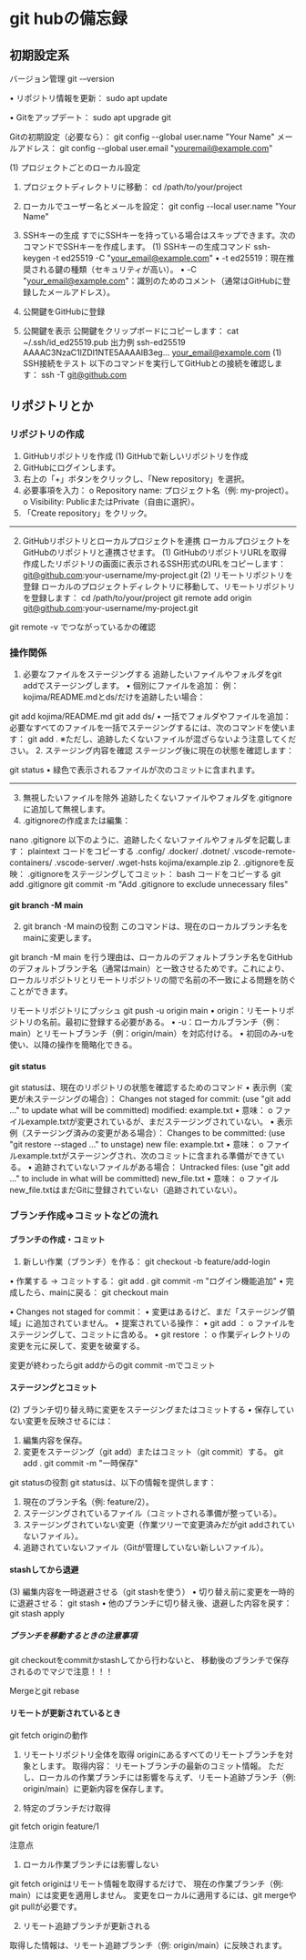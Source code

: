 #   git hubの備忘録

##  初期設定系
バージョン管理
git  -–version

•  リポジトリ情報を更新：
sudo apt update

•  Gitをアップデート：
sudo apt upgrade git

Gitの初期設定（必要なら）：
git config --global user.name "Your Name"
メールアドレス：
git config --global user.email "youremail@example.com"

(1) プロジェクトごとのローカル設定
1.	プロジェクトディレクトリに移動：
cd /path/to/your/project
2.	ローカルでユーザー名とメールを設定：
git config --local user.name "Your Name"

2. SSHキーの生成
すでにSSHキーを持っている場合はスキップできます。次のコマンドでSSHキーを作成します。
(1) SSHキーの生成コマンド
ssh-keygen -t ed25519 -C "your_email@example.com"
•  -t ed25519：現在推奨される鍵の種類（セキュリティが高い）。
•  -C "your_email@example.com"：識別のためのコメント（通常はGitHubに登録したメールアドレス）。
3. 公開鍵をGitHubに登録
1.	公開鍵を表示 公開鍵をクリップボードにコピーします：
cat ~/.ssh/id_ed25519.pub
出力例
ssh-ed25519 AAAAC3NzaC1lZDI1NTE5AAAAIB3eg... your_email@example.com
(1) SSH接続をテスト
以下のコマンドを実行してGitHubとの接続を確認します：
ssh -T git@github.com


##  リポジトリとか

### リポジトリの作成
1. GitHubリポジトリを作成
(1) GitHubで新しいリポジトリを作成
1.	GitHubにログインします。
2.	右上の「+」ボタンをクリックし、「New repository」を選択。
3.	必要事項を入力：
o	Repository name: プロジェクト名（例: my-project）。
o	Visibility: PublicまたはPrivate（自由に選択）。
4.	「Create repository」をクリック。
________________________________________
2. GitHubリポジトリとローカルプロジェクトを連携
ローカルプロジェクトをGitHubのリポジトリと連携させます。
(1) GitHubのリポジトリURLを取得
作成したリポジトリの画面に表示されるSSH形式のURLをコピーします：
git@github.com:your-username/my-project.git
(2) リモートリポジトリを登録
ローカルのプロジェクトディレクトリに移動して、リモートリポジトリを登録します：
cd /path/to/your/project
git remote add origin git@github.com:your-username/my-project.git

git remote -v でつながっているかの確認


### 操作関係
1. 必要なファイルをステージングする
追跡したいファイルやフォルダをgit addでステージングします。
•	個別にファイルを追加： 例：kojima/README.mdとds/だけを追跡したい場合：

git add kojima/README.md
git add ds/
•	一括でフォルダやファイルを追加： 必要なすべてのファイルを一括でステージングするには、次のコマンドを使います：
git add .
※ただし、追跡したくないファイルが混ざらないよう注意してください。
2. ステージング内容を確認
ステージング後に現在の状態を確認します：

git status
•	緑色で表示されるファイルが次のコミットに含まれます。
________________________________________
3. 無視したいファイルを除外
追跡したくないファイルやフォルダを.gitignoreに追加して無視します。
1.	.gitignoreの作成または編集：

nano .gitignore
以下のように、追跡したくないファイルやフォルダを記載します：
plaintext
コードをコピーする
.config/
.docker/
.dotnet/
.vscode-remote-containers/
.vscode-server/
.wget-hsts
kojima/example.zip
2.	.gitignoreを反映： .gitignoreをステージングしてコミット：
bash
コードをコピーする
git add .gitignore
git commit -m "Add .gitignore to exclude unnecessary files"

#### git branch -M main
2. git branch -M mainの役割
このコマンドは、現在のローカルブランチ名をmainに変更します。

git branch -M main を行う理由は、ローカルのデフォルトブランチ名をGitHubのデフォルトブランチ名（通常はmain）と一致させるためです。これにより、ローカルリポジトリとリモートリポジトリの間で名前の不一致による問題を防ぐことができます。

リモートリポジトリにプッシュ
git push -u origin main
•  origin：リモートリポジトリの名前。最初に登録する必要がある。
•  -u：ローカルブランチ（例：main）とリモートブランチ（例：origin/main）を対応付ける。
•  初回のみ-uを使い、以降の操作を簡略化できる。

####  git status
git statusは、現在のリポジトリの状態を確認するためのコマンド
•  表示例（変更が未ステージングの場合）：
Changes not staged for commit:
  (use "git add <file>..." to update what will be committed)
  modified:   example.txt
•	意味：
o	ファイルexample.txtが変更されているが、まだステージングされていない。
•  表示例（ステージング済みの変更がある場合）：
Changes to be committed:
  (use "git restore --staged <file>..." to unstage)
  new file:   example.txt
•	意味：
o	ファイルexample.txtがステージングされ、次のコミットに含まれる準備ができている。
•  追跡されていないファイルがある場合：
Untracked files:
  (use "git add <file>..." to include in what will be committed)
  new_file.txt
•	意味：
o	ファイルnew_file.txtはまだGitに登録されていない（追跡されていない）。

### ブランチ作成⇒コミットなどの流れ
####  ブランチの作成・コミット
1.	新しい作業（ブランチ）を作る：
git checkout -b feature/add-login

•  作業する → コミットする：
git add .
git commit -m "ログイン機能追加"
•  完成したら、mainに戻る：
git checkout main

•  Changes not staged for commit：
•	変更はあるけど、まだ「ステージング領域」に追加されていません。
•  提案されている操作：
•	git add <file>：
o	ファイルをステージングして、コミットに含める。
•	git restore <file>：
o	作業ディレクトリの変更を元に戻して、変更を破棄する。

変更が終わったらgit addからのgit commit -mでコミット

####  ステージングとコミット
(2) ブランチ切り替え時に変更をステージングまたはコミットする
•	保存していない変更を反映させるには：
1.	編集内容を保存。
2.	変更をステージング（git add）またはコミット（git commit）する。
git add .
git commit -m "一時保存"

git statusの役割
git statusは、以下の情報を提供します：
1.	現在のブランチ名（例: feature/2）。
2.	ステージングされているファイル（コミットされる準備が整っている）。
3.	ステージングされていない変更（作業ツリーで変更済みだがgit addされていないファイル）。
4.	追跡されていないファイル（Gitが管理していない新しいファイル）。

####  stashしてから退避
(3) 編集内容を一時退避させる（git stashを使う）
•	切り替え前に変更を一時的に退避させる：
git stash
•	他のブランチに切り替え後、退避した内容を戻す：
git stash apply

##### ブランチを移動するときの注意事項
git checkoutをcommitかstashしてから行わないと、
移動後のブランチで保存されるのでマジで注意！！！

Mergeとgit rebase


#### リモートが更新されているとき

git fetch originの動作
1. リモートリポジトリ全体を取得
originにあるすべてのリモートブランチを対象とします。
取得内容：
リモートブランチの最新のコミット情報。
ただし、ローカルの作業ブランチには影響を与えず、リモート追跡ブランチ（例: origin/main）に更新内容を保存します。

2. 特定のブランチだけ取得

git fetch origin feature/1

注意点
  1. ローカル作業ブランチには影響しない

git fetch originはリモート情報を取得するだけで、
現在の作業ブランチ（例: main）には変更を適用しません。
変更をローカルに適用するには、git mergeやgit pullが必要です。

2.  リモート追跡ブランチが更新される

取得した情報は、リモート追跡ブランチ（例: origin/main）に反映されます。


